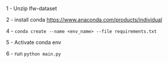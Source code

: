 1 - Unzip lfw-dataset

2 - install conda https://www.anaconda.com/products/individual

4 - `conda create --name <env_name> --file requirements.txt`

5 - Activate conda env

6 - run `python main.py`
